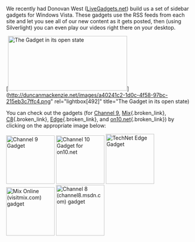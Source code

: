 We recently had Donovan West ([LiveGadgets.net](http://livegadgets.net/)) build us a set of sidebar gadgets for Windows Vista. These gadgets use the RSS feeds from each site and let you see all of our new content as it gets posted, then (using Silverlight) you can even play our videos right there on your desktop.

[<img style="border-top-width: 0px; border-left-width: 0px; border-bottom-width: 0px; border-right-width: 0px" height="147" alt="The Gadget in its open state" src="http://duncanmackenzie.net/images/9cfa4634-abe8-466b-8564-036df610d1d3.png" width="320" border="0" />](http://duncanmackenzie.net/images/a40241c2-1d0c-4f58-97bc-215eb3c7ffc4.png" rel="lightbox[492]" title="The Gadget in its open state)



You can check out the gadgets (for [Channel 9](http://channel9.msdn.com), [Mix](http://visitmix.com/){.broken_link}, [C8](http://channel8.msdn.com/){.broken_link}, [Edge](http://edge.technet.com/){.broken_link}, and [on10.net](http://on10.net/){.broken_link}) by clicking on the appropriate image below:

[<img style="border-top-width: 0px; border-left-width: 0px; border-bottom-width: 0px; border-right-width: 0px" height="130" alt="Channel 9 Gadget" src="http://duncanmackenzie.net/images/03c39cce-e2dd-45e5-a86b-0d4c5433da3b.png" width="130" border="0" />](http://gallery.live.com/liveItemDetail.aspx?li=669beb7e-532a-47d9-ac88-230490edb5d1) [<img style="border-top-width: 0px; border-left-width: 0px; border-bottom-width: 0px; border-right-width: 0px" height="130" alt="Channel 10 Gadget for on10.net" src="http://duncanmackenzie.net/images/15e9764a-f5a8-4226-8889-d0d5d3e418fd.png" width="130" border="0" />](http://gallery.live.com/liveItemDetail.aspx?li=6ed75c56-86a0-4479-bb97-99aba94e8a33) [<img style="border-top-width: 0px; border-left-width: 0px; border-bottom-width: 0px; border-right-width: 0px" height="134" alt="TechNet Edge Gadget" src="http://duncanmackenzie.net/images/ac1799a8-7aad-4c4b-bfe1-519553b44148.png" width="130" border="0" />](http://gallery.live.com/liveItemDetail.aspx?li=77310b65-9f97-4311-8fae-ffa3d7d8f90f) [<img style="border-top-width: 0px; border-left-width: 0px; border-bottom-width: 0px; border-right-width: 0px" height="130" alt="Mix Online (visitmix.com) gadget" src="http://duncanmackenzie.net/images/930fceec-a563-441a-a605-51c74a850f7a.png" width="130" border="0" />](http://gallery.live.com/LiveItemDetail.aspx?li=6f64b0d5-84eb-4575-b885-3652bdfc31d5) [<img style="border-top-width: 0px; border-left-width: 0px; border-bottom-width: 0px; border-right-width: 0px" height="136" alt="Channel 8 (channel8.msdn.com) gadget" src="http://duncanmackenzie.net/images/c396e0d8-3d28-422c-9b8f-10f997fd9f8f.png" width="130" border="0" />](http://gallery.live.com/liveItemDetail.aspx?li=ae5fede5-e5ed-49af-85a5-d357580c1e2b)